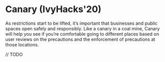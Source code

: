 # Canary (IvyHacks'20)

As restrictions start to be lifted, it’s important that businesses and public spaces open safely and responsibly. Like a canary in a coal mine, Canary will help you see if you’re comfortable going to different places based on user reviews on the precautions and the enforcement of precautions at those locations.

// TODO
